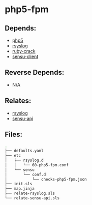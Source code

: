 # php5-fpm

## Depends:

  -  [php5](/salt/php5)
  -  [rsyslog](/salt/rsyslog)
  -  [ruby-crack](/salt/ruby-crack)
  -  [sensu-client](/salt/sensu-client)

## Reverse Depends:

  -  N/A

## Relates:

  -  [rsyslog](/salt/rsyslog)
  -  [sensu-api](/salt/sensu-api)

## Files:

```bash
.
├── defaults.yaml
├── etc
│   ├── rsyslog.d
│   │   └── 60-php5-fpm.conf
│   └── sensu
│       └── conf.d
│           └── checks-php5-fpm.json
├── init.sls
├── map.jinja
├── relate-rsyslog.sls
└── relate-sensu-api.sls
```
